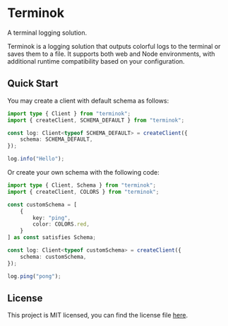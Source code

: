# Terminok

A terminal logging solution. 

Terminok is a logging solution that outputs colorful logs to the terminal or saves them to a file. It supports both web and Node environments, with additional runtime compatibility based on your configuration.

## Quick Start

You may create a client with default schema as follows:

```typescript
import type { Client } from "terminok";
import { createClient, SCHEMA_DEFAULT } from "terminok";

const log: Client<typeof SCHEMA_DEFAULT> = createClient({
    schema: SCHEMA_DEFAULT,
});

log.info("Hello");
```

Or create your own schema with the following code:

```typescript
import type { Client, Schema } from "terminok";
import { createClient, COLORS } from "terminok";

const customSchema = [
    {
        key: "ping",
        color: COLORS.red,
    }
] as const satisfies Schema;

const log: Client<typeof customSchema> = createClient({
    schema: customSchema,
});

log.ping("pong");
```

## License

This project is MIT licensed, you can find the license file [here](./LICENSE).
